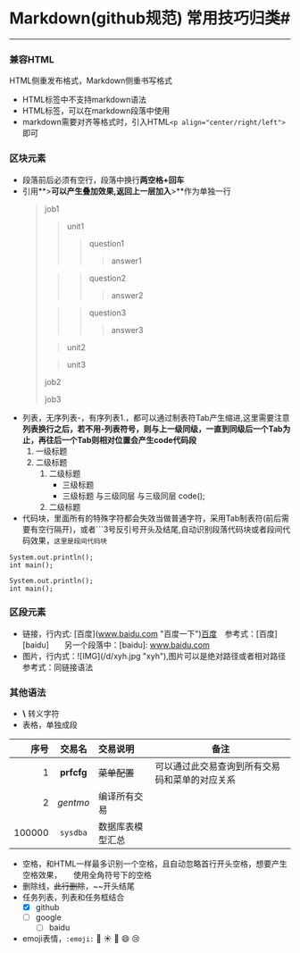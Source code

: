 # Markdown(github规范) 常用技巧归类#
---
### 兼容HTML ###
HTML侧重发布格式，Markdown侧重书写格式

* HTML标签中不支持markdown语法
* HTML标签，可以在markdown段落中使用
* markdown需要对齐等格式时，引入HTML`<p align="center/right/left">`即可

### 区块元素 ###
* 段落前后必须有空行，段落中换行**两空格+回车**
* 引用**>**可以产生叠加效果,返回上一层加入**>**作为单独一行
	>job1
	>>unit1
	>>>question1
	>>>>answer1
	>
	>>>question2
	>>>>answer2
	>
	>>>question3
	>>>>answer3
	>
	>>unit2
	>
	>>unit3
	>
	>job2
	>
	>job3
* 列表，无序列表-，有序列表1.，都可以通过制表符Tab产生缩进,这里需要注意**列表换行之后，若不用-列表符号，则与上一级同级，一直到同级后一个Tab为止，再往后一个Tab则相对位置会产生code代码段**
	1. 一级标题
	1. 二级标题
		1. 二级标题
			- 三级标题
			- 三级标题
与三级同层
				与三级同层
					code();
		2. 二级标题
* 代码块，里面所有的特殊字符都会失效当做普通字符，采用Tab制表符(前后需要有空行隔开)，或者\```3号反引号开头及结尾,自动识别段落代码块或者段间代码效果，```这里是段间代码块```

```
System.out.println();
int main();
```

	System.out.println();
	int main();

### 区段元素 ###
* 链接，行内式: \[百度](www.baidu.com "百度一下")[百度](www.baidu.com "百度一下")　参考式：[百度][baidu]　　另一个段落中：[baidu]: www.baidu.com
* 图片，行内式：\!\[IMG](/d/xyh.jpg "xyh"),图片可以是绝对路径或者相对路径　　参考式：同链接语法
### 其他语法 ###
* **\\** 转义字符
* 表格，单独成段

|         序号    |    交易名    |    交易说明    |    备注    |
|    ------: |    :-------:    |    :---------   |    ------    |
|    1    |    **prfcfg**    |    ~~菜单配置~~    |    可以通过此交易查询到所有交易码和菜单的对应关系    |
|    2    |    *gentmo*    |    编译所有交易    |    |
|    100000    |    ```sysdba```    |    数据库表模型汇总    |    |

* 空格，和HTML一样最多识别一个空格，且自动忽略首行开头空格，想要产生空格效果，　　使用全角符号下的空格
* 删除线，~~此行删除~~，~~开头结尾
* 任务列表，列表和任务框结合
	- [x] github
	- [ ] google
		- [ ] baidu
* emoji表情，```:emoji:```
:man: :sunny: :cake: :smile: :cry: